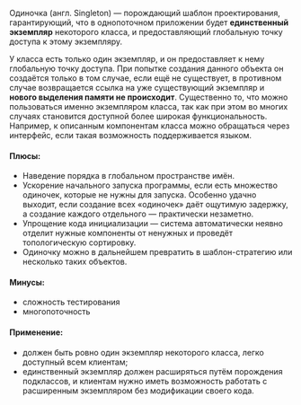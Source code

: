 Одиночка (англ. Singleton) — порождающий шаблон проектирования, гарантирующий, что в однопоточном приложении будет
**единственный экземпляр** некоторого класса, и предоставляющий глобальную точку доступа к этому экземпляру.

У класса есть только один экземпляр, и он предоставляет к нему глобальную точку доступа. При попытке создания данного
объекта он создаётся только в том случае, если ещё не существует, в противном случае возвращается ссылка на уже
существующий экземпляр и **нового выделения памяти не происходит**. Существенно то, что можно пользоваться именно
экземпляром класса, так как при этом во многих случаях становится доступной более широкая функциональность. Например, к
описанным компонентам класса можно обращаться через интерфейс, если такая возможность поддерживается языком.

#### Плюсы:

- Наведение порядка в глобальном пространстве имён.
- Ускорение начального запуска программы, если есть множество одиночек, которые не нужны для запуска. Особенно удачно
  выходит, если создание всех «одиночек» даёт ощутимую задержку, а создание каждого отдельного — практически незаметно.
- Упрощение кода инициализации — система автоматически неявно отделит нужные компоненты от ненужных и проведёт
  топологическую сортировку.
- Одиночку можно в дальнейшем превратить в шаблон-стратегию или несколько таких объектов.

#### Минусы:
- сложность тестирования
- многопоточность

#### Применение:

- должен быть ровно один экземпляр некоторого класса, легко доступный всем клиентам;
- единственный экземпляр должен расширяться путём порождения подклассов, и клиентам нужно иметь возможность работать с
  расширенным экземпляром без модификации своего кода.